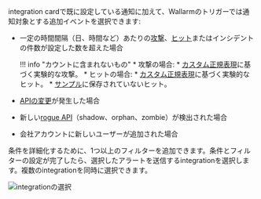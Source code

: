 integration cardで既に設定している通知に加えて、Wallarmのトリガーでは通知対象とする追加イベントを選択できます:

* 一定の時間間隔（日、時間など）あたりの[攻撃](../../../glossary-en.md#attack)、[ヒット](../../../glossary-en.md#hit)またはインシデントの件数が設定した数を超えた場合

    !!! info "カウントに含まれないもの"
        * 攻撃の場合:
            * [カスタム正規表現](../../../user-guides/rules/regex-rule.md)に基づく実験的な攻撃。
        * ヒットの場合:
            * [カスタム正規表現](../../../user-guides/rules/regex-rule.md)に基づく実験的なヒット。
            * [サンプル](../../events/grouping-sampling.md#sampling-of-hits)に保存されていないヒット。

* [APIの変更](../../../api-discovery/track-changes.md)が発生した場合
* 新しい[rogue API](../../../api-discovery/rogue-api.md)（shadow、orphan、zombie）が検出された場合
* 会社アカウントに新しいユーザーが追加された場合

条件を詳細化するために、1つ以上のフィルターを追加できます。条件とフィルターの設定が完了したら、選択したアラートを送信するintegrationを選択します。複数のintegrationを同時に選択できます。

![integrationの選択](../../../images/user-guides/triggers/select-integration.png)
